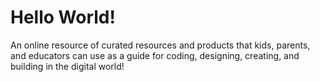 # Hello World!
An online resource of curated resources and products that kids, parents, and educators can use as a guide for coding, designing, creating, and building in the digital world!
